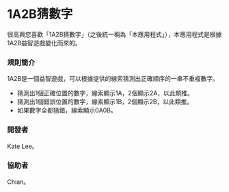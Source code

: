 # 1A2B猜數字

很高興您喜歡「1A2B猜數字」（之後統一稱為「本應用程式」），本應用程式是根據1A2B益智遊戲變化而來的。

###  規則簡介

1A2B是一個益智遊戲，可以根據提供的線索猜測出正確順序的一串不重複數字。

*   猜測出1個正確位置的數字，線索顯示1A，2個顯示2A，以此類推。
*   猜測出1個錯誤位置的數字，線索顯示1B，2個顯示2B，以此類推。
*   如果數字全都猜錯，線索顯示0A0B。

###  開發者

Kate Lee。

###  協助者

Chian。